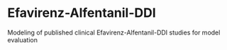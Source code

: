 # Efavirenz-Alfentanil-DDI
Modeling of published clinical Efavirenz-Alfentanil-DDI studies for model evaluation
